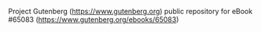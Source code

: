 Project Gutenberg (https://www.gutenberg.org) public repository for
eBook #65083 (https://www.gutenberg.org/ebooks/65083)
